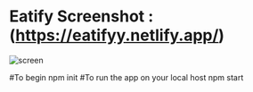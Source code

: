 # Eatify Screenshot : (https://eatifyy.netlify.app/)
![screen](/eatify.png)

#To begin
npm init
#To run the app on your local host
npm start
